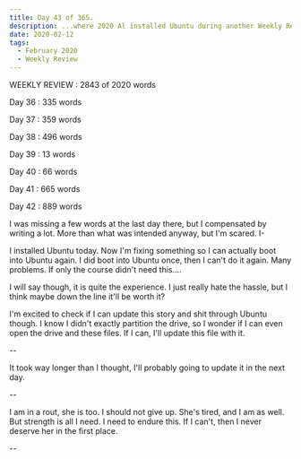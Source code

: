 ```yaml
---
title: Day 43 of 365.
description: ...where 2020 Al installed Ubuntu during another Weekly Review.
date: 2020-02-12
tags:
  - February 2020
  - Weekly Review
---
```


WEEKLY REVIEW : 2843 of 2020 words

Day 36 : 335 words

Day 37 : 359 words

Day 38 : 496 words

Day 39 : 13  words

Day 40 : 66  words

Day 41 : 665 words

Day 42 : 889 words


I was missing a few words at the last day there, but I compensated by writing a lot. More than what was intended anyway, but I'm scared. I-


I installed Ubuntu today. Now I'm fixing something so I can actually boot into Ubuntu again. I did boot into Ubuntu once, then I can't do it again. Many problems. If only the course didn't need this....

I will say though, it is quite the experience. I just really hate the hassle, but I think maybe down the line it'll be worth it?

I'm excited to check if I can update this story and shit through Ubuntu though. I know I didn't exactly partition the drive, so I wonder if I can even open the drive and these files. If I can, I'll update this file with it.

--

It took way longer than I thought, I'll probably going to update it in the next day.

--

I am in a rout, she is too. I should not give up. She's tired, and I am as well. But strength is all I need. I need to endure this. If I can't, then I never deserve her in the first place.

--
